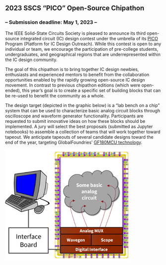 
## 2023 SSCS “PICO” Open-Source Chipathon
### – Submission deadline: May 1, 2023 –

The IEEE Solid-State Circuits Society is pleased to announce its third open-source integrated circuit (IC) design contest under the umbrella of its [PICO](https://sscs.ieee.org/about/solid-state-circuits-directions/sscs-pico-program) Program (Platform for IC Design Outreach). While this contest is open to any individual or team, we encourage the participation of pre-college students, undergraduates, and geographical regions that are underrepresented within the IC design community.

The goal of this chipathon is to bring together IC design newbies, enthusiasts and experienced mentors to benefit from the collaboration opportunities enabled by the rapidly growing open-source IC design movement. In contrast to previous chipathon editions (which were open-ended), this year’s goal is to create a specific set of building blocks that can be re-used to benefit the community as a whole.

The design target (depicted in the graphic below) is a “lab bench on a chip” system that can be used to characterize basic analog circuit blocks through oscilloscope and waveform generator functionality. Participants are requested to submit innovative ideas on how these blocks should be implemented. A jury will select the best proposals (submitted as Jupyter notebooks) to assemble a collection of teams that will work together toward tapeout. We anticipate tapeouts of several candidate designs toward the end of the year, targeting GlobalFoundries’ [GF180MCU technology](https://gf180mcu-pdk.readthedocs.io/en/latest/).

<img src="figures/overview.png" width="400"/>
